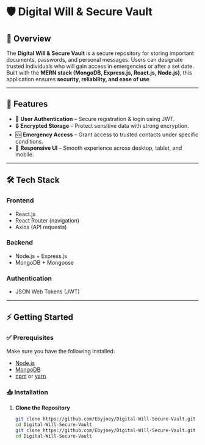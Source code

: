 # 🛡️ Digital Will & Secure Vault  

## 📌 Overview  
The **Digital Will & Secure Vault** is a secure repository for storing important documents, passwords, and personal messages. Users can designate trusted individuals who will gain access in emergencies or after a set date. Built with the **MERN stack (MongoDB, Express.js, React.js, Node.js)**, this application ensures **security, reliability, and ease of use**.  

---

## 🚀 Features  
- 🔑 **User Authentication** – Secure registration & login using JWT.  
- 🔒 **Encrypted Storage** – Protect sensitive data with strong encryption.  
- 🆘 **Emergency Access** – Grant access to trusted contacts under specific conditions.  
- 📱 **Responsive UI** – Smooth experience across desktop, tablet, and mobile.  

---

## 🛠️ Tech Stack  

### Frontend  
- React.js  
- React Router (navigation)  
- Axios (API requests)  

### Backend  
- Node.js + Express.js  
- MongoDB + Mongoose  

### Authentication  
- JSON Web Tokens (JWT)  

---

## ⚡ Getting Started  

### ✅ Prerequisites  
Make sure you have the following installed:  
- [Node.js](https://nodejs.org/)  
- [MongoDB](https://www.mongodb.com/)  
- [npm](https://www.npmjs.com/) or [yarn](https://yarnpkg.com/)  

### 📥 Installation  

1. **Clone the Repository**  
   ```bash
   git clone https://github.com/Ebyjoey/Digital-Will-Secure-Vault.git
   cd Digital-Will-Secure-Vault
   git clone https://github.com/Ebyjoey/Digital-Will-Secure-Vault.git
   cd Digital-Will-Secure-Vault
